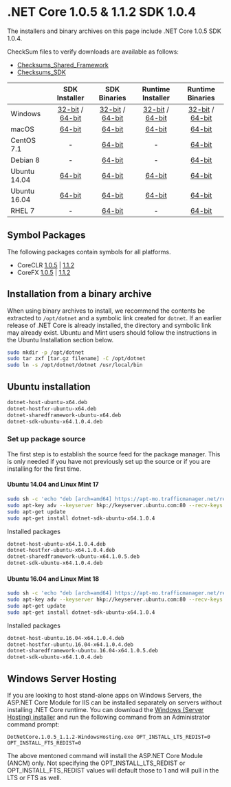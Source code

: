 # .NET Core 1.0.5 & 1.1.2 SDK 1.0.4

The installers and binary archives on this page include .NET Core 1.0.5 SDK 1.0.4.

CheckSum files to verify downloads are available as follows:

* [Checksums_Shared_Framework](https://builds.dotnet.microsoft.com/dotnet/checksums/1.0.5-1.1.2-sharedfx-SHA.txt)
* [Checksums_SDK](https://builds.dotnet.microsoft.com/dotnet/checksums/1.0.4-SDK-SHA.txt)

|                         | SDK Installer                                        | SDK Binaries                                        | Runtime Installer | Runtime Binaries |
| ----------------------- | :----------------------------------------------: | :----------------------------------------------:| :--: | :--: |
| Windows                 | [32-bit](https://download.microsoft.com/download/B/9/F/B9F1AF57-C14A-4670-9973-CDF47209B5BF/dotnet-dev-win-x86.1.0.4.exe) / [64-bit](https://download.microsoft.com/download/B/9/F/B9F1AF57-C14A-4670-9973-CDF47209B5BF/dotnet-dev-win-x64.1.0.4.exe)  | [32-bit](https://download.microsoft.com/download/E/7/8/E782433E-7737-4E6C-BFBF-290A0A81C3D7/dotnet-dev-win-x86.1.0.4.zip) / [64-bit](https://download.microsoft.com/download/E/7/8/E782433E-7737-4E6C-BFBF-290A0A81C3D7/dotnet-dev-win-x64.1.0.4.zip) | [32-bit](https://download.microsoft.com/download/7/8/5/7852163D-1A56-4642-84B6-60A8537343EF/dotnet-win-x86.1.0.5.exe) / [64-bit](https://download.microsoft.com/download/7/8/5/7852163D-1A56-4642-84B6-60A8537343EF/dotnet-win-x64.1.0.5.exe) | [32-bit](https://download.microsoft.com/download/2/4/A/24A06858-E8AC-469B-8AE6-D0CEC9BA982A/dotnet-win-x86.1.0.5.zip) / [64-bit](https://download.microsoft.com/download/2/4/A/24A06858-E8AC-469B-8AE6-D0CEC9BA982A/dotnet-win-x64.1.0.5.zip) |
| macOS                   | [64-bit](https://download.microsoft.com/download/B/9/F/B9F1AF57-C14A-4670-9973-CDF47209B5BF/dotnet-dev-osx-x64.1.0.4.pkg)  | [64-bit](https://download.microsoft.com/download/E/7/8/E782433E-7737-4E6C-BFBF-290A0A81C3D7/dotnet-dev-osx-x64.1.0.4.tar.gz)                          | [64-bit](https://download.microsoft.com/download/7/8/5/7852163D-1A56-4642-84B6-60A8537343EF/dotnet-osx-x64.1.0.5.pkg) | [64-bit](https://download.microsoft.com/download/2/4/A/24A06858-E8AC-469B-8AE6-D0CEC9BA982A/dotnet-osx-x64.1.0.5.tar.gz) |
| CentOS 7.1              | -                                                         | [64-bit](https://download.microsoft.com/download/E/7/8/E782433E-7737-4E6C-BFBF-290A0A81C3D7/dotnet-dev-centos-x64.1.0.4.tar.gz)                          | - | [64-bit](https://download.microsoft.com/download/2/4/A/24A06858-E8AC-469B-8AE6-D0CEC9BA982A/dotnet-centos-x64.1.0.5.tar.gz) |
| Debian 8                | -                                                         | [64-bit](https://download.microsoft.com/download/E/7/8/E782433E-7737-4E6C-BFBF-290A0A81C3D7/dotnet-dev-debian-x64.1.0.4.tar.gz)                          | - | [64-bit](https://download.microsoft.com/download/2/4/A/24A06858-E8AC-469B-8AE6-D0CEC9BA982A/dotnet-debian-x64.1.0.5.tar.gz) |
| Ubuntu 14.04            |[64-bit](https://download.microsoft.com/download/B/9/F/B9F1AF57-C14A-4670-9973-CDF47209B5BF/dotnet-sdk-ubuntu-x64.1.0.4.deb)   | [64-bit](https://download.microsoft.com/download/E/7/8/E782433E-7737-4E6C-BFBF-290A0A81C3D7/dotnet-dev-ubuntu-x64.1.0.4.tar.gz)                          |[64-bit](https://download.microsoft.com/download/7/8/5/7852163D-1A56-4642-84B6-60A8537343EF/dotnet-sharedframework-ubuntu-x64.1.0.5.deb) | [64-bit](https://download.microsoft.com/download/2/4/A/24A06858-E8AC-469B-8AE6-D0CEC9BA982A/dotnet-ubuntu-x64.1.0.5.tar.gz) |
| Ubuntu 16.04            |[64-bit](https://download.microsoft.com/download/B/9/F/B9F1AF57-C14A-4670-9973-CDF47209B5BF/dotnet-sdk-ubuntu.16.04-x64.1.0.4.deb)   | [64-bit](https://download.microsoft.com/download/E/7/8/E782433E-7737-4E6C-BFBF-290A0A81C3D7/dotnet-dev-ubuntu.16.04-x64.1.0.4.tar.gz)                          |[64-bit](https://download.microsoft.com/download/7/8/5/7852163D-1A56-4642-84B6-60A8537343EF/dotnet-sharedframework-ubuntu.16.04-x64.1.0.5.deb) | [64-bit](https://download.microsoft.com/download/2/4/A/24A06858-E8AC-469B-8AE6-D0CEC9BA982A/dotnet-ubuntu.16.04-x64.1.0.5.tar.gz) |
| RHEL 7                  | -                                                         | [64-bit](https://download.microsoft.com/download/E/7/8/E782433E-7737-4E6C-BFBF-290A0A81C3D7/dotnet-dev-rhel-x64.1.0.4.tar.gz)                          | - | [64-bit](https://download.microsoft.com/download/2/4/A/24A06858-E8AC-469B-8AE6-D0CEC9BA982A/dotnet-rhel-x64.1.0.5.tar.gz) |

## Symbol Packages

The following packages contain symbols for all platforms.

* CoreCLR [1.0.5](https://download.microsoft.com/download/E/A/9/EA914718-1550-467F-AEA7-2045525D4469/coreclr-1.0.5-symbols.zip) | [1.1.2](https://download.microsoft.com/download/4/D/8/4D8FFC29-5628-4D0F-A5D2-24E789FA275E/coreclr-1.1.2-symbols.zip)
* CoreFX [1.0.5](https://download.microsoft.com/download/E/A/9/EA914718-1550-467F-AEA7-2045525D4469/corefx-1.0.5-symbols.zip) | [1.1.2](https://download.microsoft.com/download/4/D/8/4D8FFC29-5628-4D0F-A5D2-24E789FA275E/corefx-1.1.2-symbols.zip)

## Installation from a binary archive

When using binary archives to install, we recommend the contents be extracted to `/opt/dotnet` and a symbolic link created for `dotnet`. If an earlier release of .NET Core is already installed, the directory and symbolic link may already exist. Ubuntu and Mint users should follow the instructions in the Ubuntu Installation section below.

```bash
sudo mkdir -p /opt/dotnet
sudo tar zxf [tar.gz filename] -C /opt/dotnet
sudo ln -s /opt/dotnet/dotnet /usr/local/bin
```

## Ubuntu installation

```bash
dotnet-host-ubuntu-x64.deb
dotnet-hostfxr-ubuntu-x64.deb
dotnet-sharedframework-ubuntu-x64.deb
dotnet-sdk-ubuntu-x64.1.0.4.deb
```

### Set up package source

The first step is to establish the source feed for the package manager. This is only needed if you have not previously set up the source or if you are installing for the first time.

#### Ubuntu 14.04 and Linux Mint 17

```bash
sudo sh -c 'echo "deb [arch=amd64] https://apt-mo.trafficmanager.net/repos/dotnet-release/ trusty main" > /etc/apt/sources.list.d/dotnetdev.list'
sudo apt-key adv --keyserver hkp://keyserver.ubuntu.com:80 --recv-keys 417A0893
sudo apt-get update
sudo apt-get install dotnet-sdk-ubuntu-x64.1.0.4

```

Installed packages

```bash
dotnet-host-ubuntu-x64.1.0.4.deb
dotnet-hostfxr-ubuntu-x64.1.0.4.deb
dotnet-sharedframework-ubuntu-x64.1.0.5.deb
dotnet-sdk-ubuntu-x64.1.0.4.deb
```

#### Ubuntu 16.04 and Linux Mint 18

```bash
sudo sh -c 'echo "deb [arch=amd64] https://apt-mo.trafficmanager.net/repos/dotnet-release/ xenial main" > /etc/apt/sources.list.d/dotnetdev.list'
sudo apt-key adv --keyserver hkp://keyserver.ubuntu.com:80 --recv-keys 417A0893
sudo apt-get update
sudo apt-get install dotnet-sdk-ubuntu-x64.1.0.4
```

Installed packages

```bash
dotnet-host-ubuntu.16.04-x64.1.0.4.deb
dotnet-hostfxr-ubuntu.16.04-x64.1.0.4.deb
dotnet-sharedframework-ubuntu.16.04-x64.1.0.5.deb
dotnet-sdk-ubuntu-x64.1.0.4.deb
```

## Windows Server Hosting

If you are looking to host stand-alone apps on Windows Servers, the ASP.NET Core Module for IIS can be installed separately on servers without installing .NET Core runtime. You can download the [Windows (Server Hosting) installer](https://go.microsoft.com/fwlink/?linkid=848766) and run the following command from an Administrator command prompt:

``DotNetCore.1.0.5_1.1.2-WindowsHosting.exe OPT_INSTALL_LTS_REDIST=0 OPT_INSTALL_FTS_REDIST=0``

The above mentoned command will install the ASP.NET Core Module (ANCM) only. Not specifying the OPT_INSTALL_LTS_REDIST or OPT_INSTALL_FTS_REDIST values will default those to 1 and will pull in the LTS or FTS as well.
